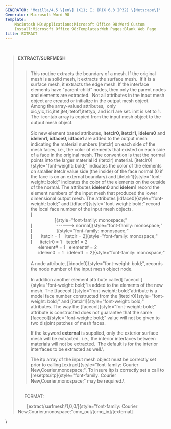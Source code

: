 ```yaml
---
GENERATOR: 'Mozilla/4.5 \[en\] (X11; I; IRIX 6.3 IP32) \[Netscape\]'
Generator: Microsoft Word 98
Template: 
    Macintosh HD:Applications:Microsoft Office 98:Word Custom
    Install:Microsoft Office 98:Templates:Web Pages:Blank Web Page
title: EXTRACT
---
```


 

> **EXTRACT/SURFMESH**\
>  
>
> > This routine extracts the boundary of a mesh. If the original mesh
> > is a solid mesh, it extracts the surface mesh.  If it is a surface
> > mesh, it extracts the edge mesh. If the interface elements have
> > "parent-child" nodes, then only the parent nodes and elements are
> > extracted.  Not all attributes in the input mesh object are created
> > or initialize in the output mesh object.  Among the array-valued
> > attributes,  only xic,yic,zic,itet,jtet,itetoff,itettyp, and icr1
> > are set. imt is set to 1. The  icontab array is copied from the
> > input mesh object to the output mesh object.\
> > \
> > Six new element based attributes, **itetclr0, itetclr1, idelem0**
> > and **idelem1, idface0, idface1** are added to the output mesh
> > indicating the material numbers (itetclr) on each side of the mesh
> > faces, i.e., the color of elements that existed on each side of a
> > face in the original mesh. The convention is that the normal points
> > into the larger material id (itetclr) material.
> > [itetclr0]{style="font-weight: bold;" indicates the color of the
> > elements on smaller itetclr value side (the inside) of the face
> > normal (0 if the face is on an external boundary) and
> > [itetclr1]{style="font-weight: bold;" indicates the color of the
> > elements on the outside of the normal. The attributes **idelem0**
> > and **idelem1** record the element numbers of the input mesh that
> > produced the lower dimensional output mesh. The attributes
> > [idface0]{style="font-weight: bold;" and
> > [idface1]{style="font-weight: bold;" record the local face number
> > of the input mesh objects.\
> > [\
> >                    ]{style="font-family: monospace;"\
> > [                   ------&gt;
> > normal]{style="font-family: monospace;"\
> > [                   ]{style="font-family: monospace;"\
> > [       itetclr = 1    itetclr =
> > 2]{style="font-family: monospace;"\
> > [      itetclr0 = 1   itetclr1 = 2\
> >       element\# = 1   element\# = 2\
> >       idelem0  = 1   idelem1  =
> > 2]{style="font-family: monospace;"\
> > \
> > A node attribute, [idnode0]{style="font-weight: bold;", records the
> > node number of the input mesh object node.\
> > \
> > In addition another element attribute called[ facecol
> > ]{style="font-weight: bold;"is added to the elements of the new
> > mesh. The [facecol ]{style="font-weight: bold;"attribute is a model
> > face number constructed from the
> > [itetclr0]{style="font-weight: bold;" and
> > [itetclr1]{style="font-weight: bold;" attributes. The way the
> > [facecol]{style="font-weight: bold;"  attribute is constructed does
> > not guarantee that the same [facecol]{style="font-weight: bold;"
> > value will not be given to two disjoint patches of mesh faces.
> >
> > If the keyword **external** is supplied, only the exterior surface
> > mesh will be extracted.  i.e., the interior interfaces between
> > materials will not be extracted.  The default is for the interior
> > interfaces to be extracted as well.\
> >
> > The itp array of the input mesh object must be correctly set prior
> > to calling
> > [extract]{style="font-family: Courier New,Courier,monospace;". To
> > insure itp is correctly set a call to
> > [resetpts/itp]{style="font-family: Courier New,Courier,monospace;"
> > may be required.\
> >
> \
>      FORMAT:
>
>       
> [extract/surfmesh/1,0,0/]{style="font-family: Courier New,Courier,monospace;"cmo\_out/\[cmo\_in\]/\[external\]

\
